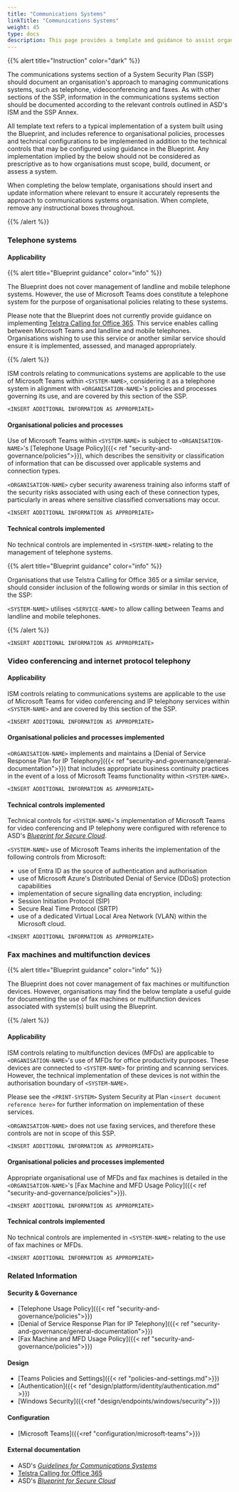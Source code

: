 ```yaml
---
title: "Communications Systems"
linkTitle: "Communications Systems"
weight: 45
type: docs
description: This page provides a template and guidance to assist organisations in documenting their approach to managing communications systems associated with their system(s) built on ASD's Blueprint for Secure Cloud.
---
```


{{% alert title="Instruction" color="dark" %}}

The communications systems section of a System Security Plan (SSP) should document an organisation's approach to managing communications systems, such as telephone, videoconferencing and faxes. As with other sections of the SSP, information in the communications systems section should be documented according to the relevant controls outlined in ASD's ISM and the SSP Annex. 

All template text refers to a typical implementation of a system built using the Blueprint, and includes reference to organisational policies, processes and technical configurations to be implemented in addition to the technical controls that may be configured using guidance in the Blueprint. Any implementation implied by the below should not be considered as prescriptive as to how organisations must scope, build, document, or assess a system.

When completing the below template, organisations should insert and update information where relevant to ensure it accurately represents the approach to communications systems organisation. When complete, remove any instructional boxes throughout. 

{{% /alert %}}

### Telephone systems

#### Applicability

{{% alert title="Blueprint guidance" color="info" %}}

The Blueprint does not cover management of landline and mobile telephone systems. However, the use of Microsoft Teams does constitute a telephone system for the purpose of organisational policies relating to these systems.
  
Please note that the Blueprint does not currently provide guidance on implementing [Telstra Calling for Office 365](https://www.telstra.com.au/small-business/business-software/telstra-calling-for-office-365). This service enables calling between Microsoft Teams and landline and mobile telephones. Organisations wishing to use this service or another similar service should ensure it is implemented, assessed, and managed appropriately.

{{% /alert %}}

ISM controls relating to communications systems are applicable to the use of Microsoft Teams within `<SYSTEM-NAME>`, considering it as a telephone system in alignment with `<ORGANISATION-NAME>`'s policies and processes governing its use, and are covered by this section of the SSP.

`<INSERT ADDITIONAL INFORMATION AS APPROPRIATE>`

#### Organisational policies and processes

Use of Microsoft Teams within `<SYSTEM-NAME>` is subject to `<ORGANISATION-NAME>`'s [Telephone Usage Policy]({{< ref "security-and-governance/policies">}}), which describes the sensitivity or classification of information that can be discussed over applicable systems and connection types.

`<ORGANISATION-NAME>` cyber security awareness training also informs staff of the security risks associated with using each of these connection types, particularly in areas where sensitive classified conversations may occur.

`<INSERT ADDITIONAL INFORMATION AS APPROPRIATE>`

#### Technical controls implemented

No technical controls are implemented in `<SYSTEM-NAME>` relating to the management of telephone systems.

{{% alert title="Blueprint guidance" color="info" %}}

Organisations that use Telstra Calling for Office 365 or a similar service, should consider inclusion of the following words or similar in this section of the SSP: 

`<SYSTEM-NAME>` utilises `<SERVICE-NAME>` to allow calling between Teams and landline and mobile telephones. 

{{% /alert %}}

`<INSERT ADDITIONAL INFORMATION AS APPROPRIATE>`

### Video conferencing and internet protocol telephony

#### Applicability

ISM controls relating to communications systems are applicable to the use of Microsoft Teams for video conferencing and IP telephony services within `<SYSTEM-NAME>` and are covered by this section of the SSP.

`<INSERT ADDITIONAL INFORMATION AS APPROPRIATE>`

#### Organisational policies and processes implemented

`<ORGANISATION-NAME>` implements and maintains a [Denial of Service Response Plan for IP Telephony]({{< ref "security-and-governance/general-documentation">}}) that includes appropriate business continuity practices in the event of a loss of Microsoft Teams functionality within `<SYSTEM-NAME>`.

`<INSERT ADDITIONAL INFORMATION AS APPROPRIATE>`

#### Technical controls implemented

Technical controls for `<SYSTEM-NAME>`'s implementation of Microsoft Teams for video conferencing and IP telephony were configured with reference to ASD's [*Blueprint for Secure Cloud*](https://blueprint.asd.gov.au).

`<SYSTEM-NAME>` use of Microsoft Teams inherits the implementation of the following controls from Microsoft:

* use of Entra ID as the source of authentication and authorisation
* use of Microsoft Azure's Distributed Denial of Service (DDoS) protection capabilities
* implementation of secure signalling data encryption, including:
* Session Initiation Protocol (SIP) 
* Secure Real Time Protocol (SRTP)
* use of a dedicated Virtual Local Area Network (VLAN) within the Microsoft cloud.

`<INSERT ADDITIONAL INFORMATION AS APPROPRIATE>`

### Fax machines and multifunction devices

{{% alert title="Blueprint guidance" color="info" %}}

The Blueprint does not cover management of fax machines or multifunction devices. However, organisations may find the below template a useful guide for documenting the use of fax machines or multifunction devices associated with system(s) built using the Blueprint.

{{% /alert %}}

#### Applicability

ISM controls relating to multifunction devices (MFDs) are applicable to `<ORGANISATION-NAME>`'s use of MFDs for office productivity purposes. These devices are connected to `<SYSTEM-NAME>` for printing and scanning services. However, the technical implementation of these devices is not within the authorisation boundary of `<SYSTEM-NAME>`.

Please see the `<PRINT-SYSTEM>` System Security at Plan `<insert document reference here>` for further information on implementation of these services.

`<ORGANISATION-NAME>` does not use faxing services, and therefore these controls are not in scope of this SSP.

`<INSERT ADDITIONAL INFORMATION AS APPROPRIATE>`

#### Organisational policies and processes implemented

Appropriate organisational use of MFDs and fax machines is detailed in the `<ORGANISATION-NAME>`'s [Fax Machine and MFD Usage Policy]({{< ref "security-and-governance/policies">}}).

`<INSERT ADDITIONAL INFORMATION AS APPROPRIATE>`

#### Technical controls implemented

No technical controls are implemented in `<SYSTEM-NAME>` relating to the use of fax machines or MFDs.

`<INSERT ADDITIONAL INFORMATION AS APPROPRIATE>`

### Related Information

#### Security & Governance

* [Telephone Usage Policy]({{< ref "security-and-governance/policies">}})
* [Denial of Service Response Plan for IP Telephony]({{< ref "security-and-governance/general-documentation">}})
* [Fax Machine and MFD Usage Policy]({{< ref "security-and-governance/policies">}})

#### Design

* [Teams Policies and Settings]({{< ref "policies-and-settings.md">}})
* [Authentication]({{< ref "design/platform/identity/authentication.md" >}})
* [Windows Security]({{<ref "design/endpoints/windows/security">}})

#### Configuration

* [Microsoft Teams]({{<ref "configuration/microsoft-teams">}})

#### External documentation

* ASD's [*Guidelines for Communications Systems*](https://www.cyber.gov.au/resources-business-and-government/essential-cyber-security/ism/cyber-security-guidelines/guidelines-communications-systems)
* [Telstra Calling for Office 365](https://www.telstra.com.au/small-business/business-software/telstra-calling-for-office-365)
* ASD's [*Blueprint for Secure Cloud*](https://blueprint.asd.gov.au)